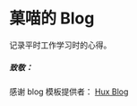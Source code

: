 # 菓喵的 Blog

记录平时工作学习时的心得。

##### 致敬：

感谢 blog 模板提供者： [Hux Blog](https://github.com/Huxpro/huxpro.github.io)

